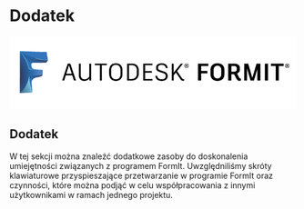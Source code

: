 # Dodatek

![](<../.gitbook/assets/b5030b43-df24-4259-ad6a-94bcad61bc78 (1).png>)

## Dodatek

W tej sekcji można znaleźć dodatkowe zasoby do doskonalenia umiejętności związanych z programem FormIt. Uwzględniliśmy skróty klawiaturowe przyspieszające przetwarzanie w programie FormIt oraz czynności, które można podjąć w celu współpracowania z innymi użytkownikami w ramach jednego projektu.
